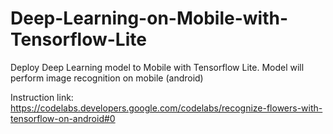 # Deep-Learning-on-Mobile-with-Tensorflow-Lite

Deploy Deep Learning model to Mobile with Tensorflow Lite.
Model will perform image recognition on mobile (android)

Instruction link:
https://codelabs.developers.google.com/codelabs/recognize-flowers-with-tensorflow-on-android#0
